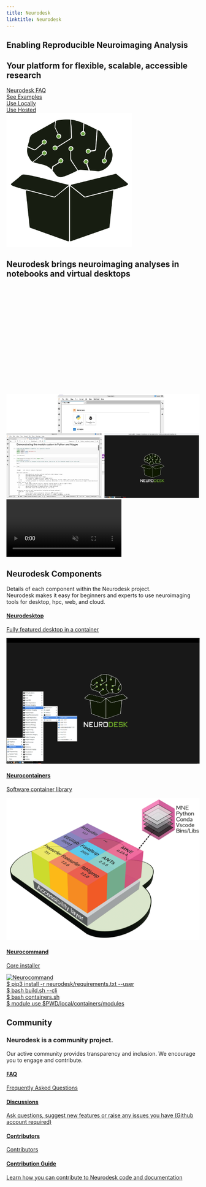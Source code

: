 ```yaml
---
title: Neurodesk
linktitle: Neurodesk
---
```


<section class="row td-box -bg-secondary justify-content-left h-auto col-big-desktop">
    <div class="container">
        <div class="row align-items-center">
            <div class="col-md-8 order-md-1 text-center">
                <h1 class="mt-0 mt-md-5 pb-2">Enabling Reproducible Neuroimaging Analysis</h1>
                <h2>Your platform for flexible, scalable, accessible research​</h2>
                <div class="mt-4 mb-5">
                    <div class="row g-4 justify-content-center">
                        <div class="col-10 col-sm-6">
                            <a class="btn btn-lg btn-light w-100 p-3" href="docs/support/faq/#what-is-neurodesk">
                                <i class="fa fa-question-circle"></i> Neurodesk FAQ
                            </a>
                        </div>
                        <div class="col-10 col-sm-6">
                            <a class="btn btn-lg btn-light w-100 p-3" href="https://neurodesk.org/example-notebooks/intro.html">
                                <i class="fa fa-book"></i> See Examples
                            </a>
                        </div>
                        <div class="col-10 col-sm-6">
                            <a class="btn btn-lg btn-light w-100 p-3" href="docs/getting-started/local/neurodeskapp/">
                                <i class="fa fa-laptop"></i> Use Locally
                            </a>
                        </div>
                        <div class="col-10 col-sm-6">
                            <a class="btn btn-lg btn-light w-100 p-3" href="docs/getting-started/hosted">
                                <i class="fa fa-cloud"></i> Use Hosted
                            </a>
                        </div>
                    </div>
                </div>
            </div>
            <div class="col-md-4 order-md-2 text-center">
                <img src="/static/favicons/neurodesk-logo.svg" style="height:350px; max-width:100%;" alt="Neurodesk logo" />
            </div>
        </div>
    </div>
</section>


<section class="container-fluid">
	<div class="row justify-content-center">
		<div class="col-12 text-center">
			<h1 class="mt-0 mt-md-5 pb-4">Neurodesk brings neuroimaging analyses in notebooks and virtual desktops</h1>
			<div class="position-relative" style="max-width: 1200px; margin: 0 auto;">
				<div style="padding-top: 56.25%; position: relative;">
					<img src="static/favicons/neurodesk.jpeg"
						class="w-100 h-100 position-absolute top-0 start-0 object-fit-contain"
						style="z-index: 1;"
						alt="Neurodesk overview placeholder">
					<video class="w-100 h-100 position-absolute top-0 start-0 object-fit-contain"
						style="z-index: 2;"
						autoplay muted loop
						onloadstart="this.previousElementSibling.style.display='none';">
						<source src="static/favicons/neurodesk.webm" type="video/webm">
						<source src="static/favicons/neurodesk.mp4" type="video/mp4">
						Your browser does not support the video tag.
					</video>
				</div>
			</div>
		</div>
	</div>
</section>

<section
  id="startup"
  class="row -bg-light justify-content-left h-auto col-big-desktop"
  style="
    background-image: url('/static/favicons/background-bottom.svg');
    background-repeat: no-repeat;
    background-position: bottom center;
    background-size: 100% auto;">
	<div class="td-box">
		<h2>Neurodesk Components</h2>
		<p class="lead mt-2">Details of each component within the Neurodesk project.<br /> Neurodesk makes it easy for
			beginners and experts to use neuroimaging tools for desktop, hpc, web, and cloud.</p>
	</div>
	<div class="component-start container-fluid py-3">
		<div class="row">
			<div class="col-12 col-xl-11 component-col">
				<div class="row justify-content-center">
					<div class="col-10 col-md-4 col-lg-4 mb-4">
						<div class="component-card shadow-sm desktop">
							<a class="component-click-btn d-flex flex-column" href="/docs/getting-started/neurodesktop/">
								<div class="card-body">
										<i class="fa fa-window-maximize"></i>
									<h4 class="mt-2">Neurodesktop</h4>
									<p class="card-summary">Fully featured desktop in a container</p>
								</div>
								<div class="image-wrapper mt-2">
									<img src="/static/favicons/neurodesktop.png" alt="Neurodesktop" class="img-fluid shadow-sm" />
								</div>
							</a>
						</div>
					</div>
					<div class="col-10 col-md-4 col-lg-4 mb-4">
						<div class="component-card shadow-sm containers">
							<a class="component-click-btn d-flex flex-column" href="/docs/getting-started/neurocontainers/">
								<div class="card-body">
									<i class="fas fa-layer-group"></i>
									<h4>Neurocontainers</h4>
									<p class="card-summary">Software container library</p>
								</div>
								<div class="image-wrapper mt-auto">
									<img src="/static/favicons/neurocontainer.png" alt="neurocontainer" class="img-fluid" />
								</div>
							</a>
						</div>
					</div>
					<div class="col-10 col-md-4 col-lg-4 mb-4">
						<div class="component-card shadow-sm command">
							<a class="component-click-btn d-flex flex-column" href="/neurodesk.github.io/docs/getting-started/neurocommand/">
								<div class="card-body">
									<i class="fas fa-terminal"></i>
									<h4>Neurocommand</h4>
									<p class="card-summary">Core installer</p>
								</div>
								<div class="image-wrapper mt-auto">
									<img class="neurocommand img-fluid" src="/static/favicons/neurocommand.png"
										alt="Neurocommand" />
									<div class="fake">
										<div class=fakeMenu>
											<div class="fakeButtons fakeClose"></div>
											<div class="fakeButtons fakeMinimize"></div>
											<div class="fakeButtons fakeZoom"></div>
										</div>
										<div class="fakeScreen">
											<span class="typewriter type" style="--n:53">$ pip3 install -r
												neurodesk/requirements.txt --user</br />
												$ bash build.sh --cli</br />
												$ bash containers.sh</br />
												$ module use $PWD/local/containers/modules
											</span>
										</div>
									</div>
								</div>
							</a>
						</div>
					</div>
				</div>
			</div>
		</div>
	</div>
</section>

<section class="row -bg-secondary justify-content-left h-auto col-big-desktop">
	<div class="container-fluid community-start">
		<div class="row">
			<div class="col-10 col-sm-9 col-md-10 col-lg-3 col-xl-2 community-title">
				<h2>Community</h2>
				<h3>Neurodesk is a community project.</h3>
				<p class="lead mt-2">Our active community provides transparency and inclusion. We encourage you to
					engage and contribute.</p>
			</div>
			<div class="col-11 col-sm-11 col-md-10 col-lg-7 col-xl-8 community-col">
				<div class="row community">
					<div class="col-6 col-md-5 col-lg-6 col-xl-3">
						<div class="card community-card">
							<a href="docs/overview/faq/#what-is-neurodesk">
								<div class="card-body">
										<i class=" fas fa-question-circle"></i>
									<h4>FAQ</h4>
									<p class="card-summary">Frequently Asked Questions</p>
								</div>
							</a>
						</div>
					</div>
					<div class="col-6 col-md-5 col-lg-6 col-xl-3">
						<div class="card community-card">
							<a target="_blank" href="https://github.com/orgs/NeuroDesk/discussions">
								<div class="card-body">
									<i class="fa fa-envelope"></i>
									<h4>Discussions</h4>
									<p class="card-summary">Ask questions, suggest new features or raise any issues you
										have (Github account required)</p>
								</div>
							</a>
						</div>
					</div>
					<div class="col-6 col-md-5 col-lg-6 col-xl-3">
						<div class="card community-card">
							<a href="/developers/contributors">
								<div class="card-body">
									<i class="fa fa-users"></i>
									<h4>Contributors</h4>
									<p class="card-summary">Contributors</p>
								</div>
							</a>
						</div>
					</div>
					<div class="col-6 col-md-5 col-lg-6 col-xl-3">
						<div class="card community-card">
							<a href="/docs/overview/contribute">
								<div class="card-body">
									<i class="fa fa-code"></i>
									<h4>Contribution Guide</h4>
									<p class="card-summary">Learn how you can contribute to Neurodesk code and
										documentation</p>
								</div>
							</a>
						</div>
					</div>
				</div>
			</div>
		</div>
	</div>
</section>

<script src="/static/js/command.js"></script>
